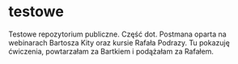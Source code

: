 # testowe
Testowe repozytorium publiczne. 
Część dot. Postmana oparta na webinarach Bartosza Kity oraz kursie Rafała Podrazy. Tu pokazuję ćwiczenia, powtarzałam za Bartkiem i podążałam za Rafałem.
